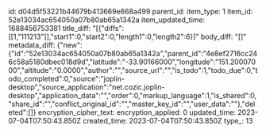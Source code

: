 id: d04d5f53221b44679b413669e668a499
parent_id: 
item_type: 1
item_id: 52e13034ac654050a07b80ab65a1342a
item_updated_time: 1688456753381
title_diff: "[{\"diffs\":[[1,\"111213\"]],\"start1\":0,\"start2\":0,\"length1\":0,\"length2\":6}]"
body_diff: "[]"
metadata_diff: {"new":{"id":"52e13034ac654050a07b80ab65a1342a","parent_id":"4e8ef2716cc246c58a5180dbec018d9d","latitude":"-33.90166000","longitude":"151.20007000","altitude":"0.0000","author":"","source_url":"","is_todo":1,"todo_due":0,"todo_completed":0,"source":"joplin-desktop","source_application":"net.cozic.joplin-desktop","application_data":"","order":0,"markup_language":1,"is_shared":0,"share_id":"","conflict_original_id":"","master_key_id":"","user_data":""},"deleted":[]}
encryption_cipher_text: 
encryption_applied: 0
updated_time: 2023-07-04T07:50:43.850Z
created_time: 2023-07-04T07:50:43.850Z
type_: 13